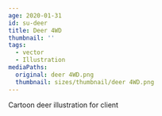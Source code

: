 ```yaml
---
age: 2020-01-31
id: su-deer
title: Deer 4WD
thumbnail: ''
tags:
  - vector
  - Illustration
mediaPaths:
  original: deer 4WD.png
  thumbnail: sizes/thumbnail/deer 4WD.png
---
```

Cartoon deer illustration for client